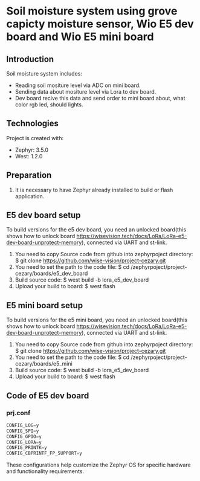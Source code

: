 # Soil moisture system using grove capicty moisture sensor, Wio E5 dev board and Wio E5 mini board
## Introduction
Soil moisture system includes:
* Reading soil mositure level via ADC on mini board.
* Sending data about mositure level via Lora to dev board.
* Dev board recive this data and send order to mini board about, what color rgb led, should lights.
## Technologies
Project is created with:
* Zephyr: 3.5.0
* West: 1.2.0
## Preparation
1. It is necessary to have Zephyr already installed to build or flash application.                                                          
## E5 dev board setup             
To build versions for the e5 dev board, you need an unlocked board(this shows how to unlock board https://wisevision.tech/docs/LoRa/LoRa-e5-dev-board-unprotect-memory), connected via UART and st-link.
1. You need to copy Source code from github into zephyrpoject directory:
$ git clone https://github.com/wise-vision/project-cezary.git
2. You need to set the path to the code file:
$ cd /zephyrpoject/project-cezary/boards/e5_dev_board
3. Build source code:
$ west build -b lora_e5_dev_board
4. Upload your build to board:
$ west flash
## E5 mini board setup
To build versions for the e5 mini board, you need an unlocked board(this shows how to unlock board https://wisevision.tech/docs/LoRa/LoRa-e5-dev-board-unprotect-memory), connected via UART and st-link.
1. You need to copy Source code from github into zephyrpoject directory:
$ git clone https://github.com/wise-vision/project-cezary.git
2. You need to set the path to the code file:
$ cd /zephyrpoject/project-cezary/boards/e5_mini
3. Build source code:
$ west build -b lora_e5_dev_board
4. Upload your build to board:
$ west flash
## Code of E5 dev board
### prj.conf
```c
CONFIG_LOG=y
CONFIG_SPI=y
CONFIG_GPIO=y
CONFIG_LORA=y
CONFIG_PRINTK=y
CONFIG_CBPRINTF_FP_SUPPORT=y
```
These configurations help customize the Zephyr OS for specific hardware and functionality requirements.


